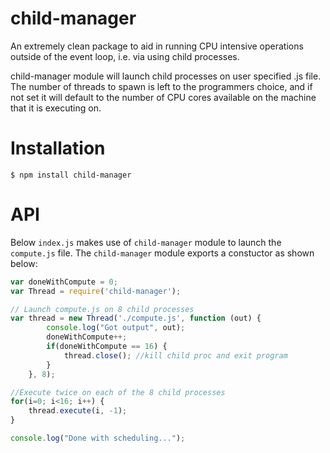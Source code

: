 child-manager
=============

An extremely clean package to aid in running CPU intensive operations outside of the event loop, i.e. via using child processes. 

child-manager module will launch child processes on user specified .js file. The number of threads to spawn is left to the programmers choice, and if not set it will default to the number of CPU cores available on the machine that it is executing on.

Installation
============
```
$ npm install child-manager
```

API
============
Below `index.js` makes use of `child-manager` module to launch the `compute.js` file. The `child-manager` module exports a constuctor as shown below:
```javascript
var doneWithCompute = 0;
var Thread = require('child-manager');

// Launch compute.js on 8 child processes
var thread = new Thread('./compute.js', function (out) {
        console.log("Got output", out);
        doneWithCompute++;
        if(doneWithCompute == 16) {
            thread.close(); //kill child proc and exit program                       
        }
    }, 8);

//Execute twice on each of the 8 child processes
for(i=0; i<16; i++) {
    thread.execute(i, -1);
}

console.log("Done with scheduling...");
```

